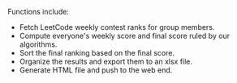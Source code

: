 Functions include:

* Fetch LeetCode weekly contest ranks for group members.
* Compute everyone's weekly score and final score ruled by our algorithms.
* Sort the final ranking based on the final score.
* Organize the results and export them to an xlsx file.
* Generate HTML file and push to the web end.
